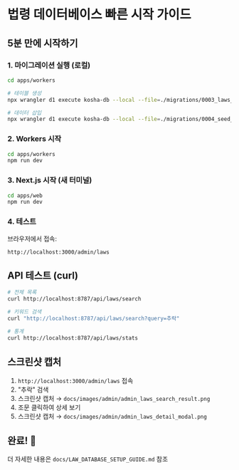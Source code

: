 # 법령 데이터베이스 빠른 시작 가이드

## 5분 만에 시작하기

### 1. 마이그레이션 실행 (로컬)

```bash
cd apps/workers

# 테이블 생성
npx wrangler d1 execute kosha-db --local --file=./migrations/0003_laws_full_text.sql

# 데이터 삽입
npx wrangler d1 execute kosha-db --local --file=./migrations/0004_seed_laws.sql
```

### 2. Workers 시작

```bash
cd apps/workers
npm run dev
```

### 3. Next.js 시작 (새 터미널)

```bash
cd apps/web
npm run dev
```

### 4. 테스트

브라우저에서 접속:
```
http://localhost:3000/admin/laws
```

## API 테스트 (curl)

```bash
# 전체 목록
curl http://localhost:8787/api/laws/search

# 키워드 검색
curl "http://localhost:8787/api/laws/search?query=추락"

# 통계
curl http://localhost:8787/api/laws/stats
```

## 스크린샷 캡처

1. `http://localhost:3000/admin/laws` 접속
2. "추락" 검색
3. 스크린샷 캡처 → `docs/images/admin/admin_laws_search_result.png`
4. 조문 클릭하여 상세 보기
5. 스크린샷 캡처 → `docs/images/admin/admin_laws_detail_modal.png`

## 완료! 🎉

더 자세한 내용은 `docs/LAW_DATABASE_SETUP_GUIDE.md` 참조

